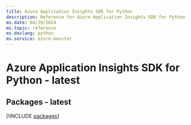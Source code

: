 ```yaml
---
title: Azure Application Insights SDK for Python
description: Reference for Azure Application Insights SDK for Python
ms.date: 04/29/2024
ms.topic: reference
ms.devlang: python
ms.service: azure-monitor
---
```

# Azure Application Insights SDK for Python - latest
## Packages - latest
[!INCLUDE [packages](application-insights-index.md)]